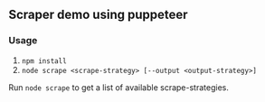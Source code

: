 ## Scraper demo using puppeteer

### Usage

1. `npm install`
2. `node scrape <scrape-strategy> [--output <output-strategy>]`

Run `node scrape` to get a list of available scrape-strategies.